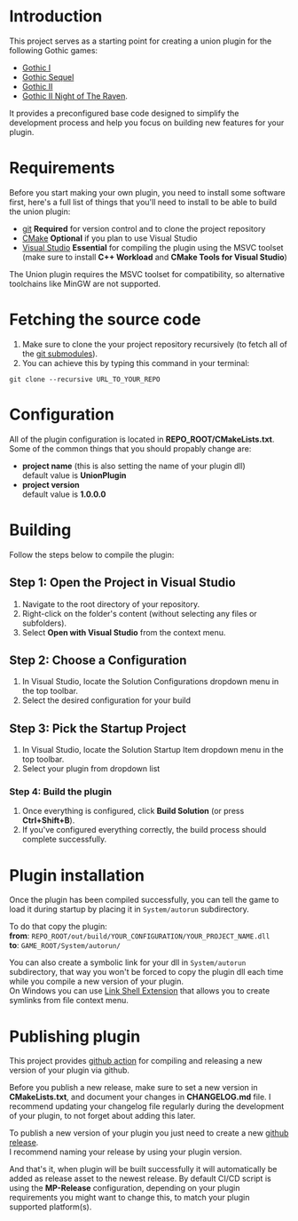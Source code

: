 # Introduction

This project serves as a starting point for creating a union plugin for the following Gothic games:
- [Gothic I](https://gothic.fandom.com/wiki/Gothic_1)
- [Gothic Sequel](https://gothic.fandom.com/wiki/Gothic_Sequel)
- [Gothic II](https://en.wikipedia.org/wiki/Gothic_II)
- [Gothic II Night of The Raven](https://en.wikipedia.org/wiki/Gothic_II:_Night_of_the_Raven).

It provides a preconfigured base code designed to simplify the development process and help you focus on building new features for your plugin.

# Requirements

Before you start making your own plugin, you need to install some software first, here's a full list of things that you'll need to install to be able to build the union plugin:
- [git](https://git-scm.com/) **Required** for version control and to clone the project repository
- [CMake](https://cmake.org/) **Optional** if you plan to use Visual Studio
- [Visual Studio](https://visualstudio.microsoft.com/pl/) **Essential** for compiling the plugin using the MSVC toolset  
	(make sure to install **C++ Workload** and **CMake Tools for Visual Studio**)

The Union plugin requires the MSVC toolset for compatibility, so alternative toolchains like MinGW are not supported.

# Fetching the source code

1. Make sure to clone the your project repository recursively (to fetch all of the [git submodules](https://git-scm.com/book/en/v2/Git-Tools-Submodules)).  
2. You can achieve this by typing this command in your terminal: 
```git 
git clone --recursive URL_TO_YOUR_REPO
```

# Configuration

All of the plugin configuration is located in **REPO_ROOT/CMakeLists.txt**.  
Some of the common things that you should propably change are:
- **project name** (this is also setting the name of your plugin dll)  
	default value is **UnionPlugin**
- **project version**  
	default value is **1.0.0.0**

# Building

Follow the steps below to compile the plugin:

## Step 1: Open the Project in Visual Studio

1. Navigate to the root directory of your repository.
2. Right-click on the folder's content (without selecting any files or subfolders).
3. Select **Open with Visual Studio** from the context menu.

## Step 2: Choose a Configuration

1. In Visual Studio, locate the Solution Configurations dropdown menu in the top toolbar.
2. Select the desired configuration for your build

## Step 3: Pick the Startup Project

1. In Visual Studio, locate the Solution Startup Item dropdown menu in the top toolbar.
2. Select your plugin from dropdown list

### Step 4: Build the plugin

1. Once everything is configured, click **Build Solution** (or press **Ctrl+Shift+B**).
2. If you've configured everything correctly, the build process should complete successfully.

# Plugin installation

Once the plugin has been compiled successfully, you can tell the game to load it during startup by placing it in `System/autorun` subdirectory.

To do that copy the plugin:  
**from**: `REPO_ROOT/out/build/YOUR_CONFIGURATION/YOUR_PROJECT_NAME.dll`  
**to**: `GAME_ROOT/System/autorun/`

You can also create a symbolic link for your dll in `System/autorun` subdirectory, that way you won't be forced to copy the plugin dll each time while you compile a new version of your plugin.  
On Windows you can use [Link Shell Extension](https://schinagl.priv.at/nt/hardlinkshellext/linkshellextension.html) that allows you to create symlinks from file context menu.

# Publishing plugin

This project provides [github action](https://github.com/features/actions) for compiling and releasing a new version of your plugin via github.  

Before you publish a new release, make sure to set a new version in **CMakeLists.txt**, and document your changes in **CHANGELOG.md** file. I recommend updating your changelog file regularly during the development of your plugin, to not forget about adding this later.

To publish a new version of your plugin you just need to create a new [github release](https://github.com/Patrix9999/union-plugin-template/releases).  
I recommend naming your release by using your plugin version.

And that's it, when plugin will be built successfully it will automatically be added as release asset to the newest release. By default CI/CD script is using the **MP-Release** configuration, depending on your plugin requirements you might want to change this, to match your plugin supported platform(s).